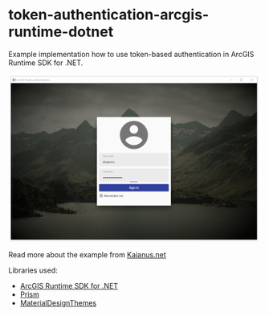 # token-authentication-arcgis-runtime-dotnet
Example implementation how to use token-based authentication in ArcGIS Runtime SDK for .NET.

![Application demo](portal_authentication_demo.gif)

Read more about the example from [Kajanus.net](https://kajanus.net/2019/04/18/using-token-based-authentication-with-arcgis-runtime/)

Libraries used:

- [ArcGIS Runtime SDK for .NET](https://developers.arcgis.com/net/latest/)
- [Prism](https://github.com/PrismLibrary/Prism)
- [MaterialDesignThemes](https://github.com/MaterialDesignInXAML/MaterialDesignInXamlToolkit)
